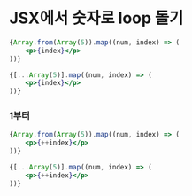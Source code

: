# JSX에서 숫자로 loop 돌기
```jsx
{Array.from(Array(5)).map((num, index) => (
    <p>{index}</p>
))}
```
```jsx
{[...Array(5)].map((num, index) => (
    <p>{index}</p>
))}
```

### 1부터
```jsx
{Array.from(Array(5)).map((num, index) => (
    <p>{++index}</p>
))}
```
```jsx
{[...Array(5)].map((num, index) => (
    <p>{++index}</p>
))}
```
